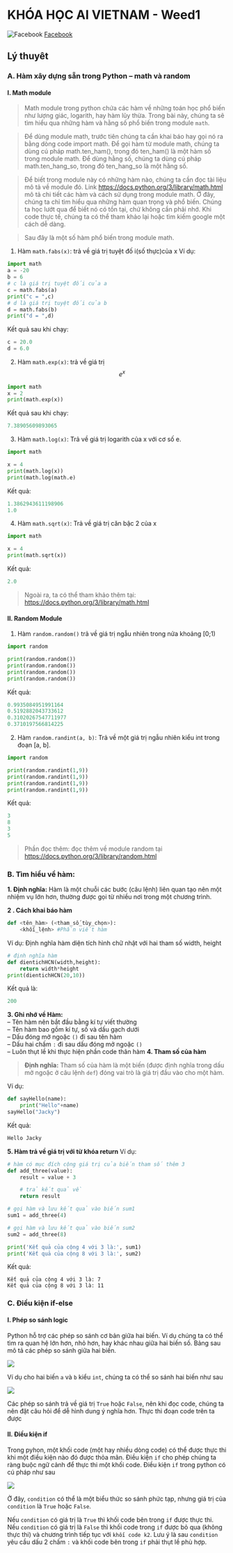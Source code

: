 ﻿
# KHÓA HỌC AI VIETNAM - Weed1
![Facebook](http://imobizone.com/wp-content/uploads/2013/03/Facebook-for-Android-i-mobile-IQ6-1.png)
[Facebook](https://www.facebook.com/PGS.TienSi.QuangThin)

## Lý thuyêt
### A. Hàm xây dựng sẵn trong Python – math và random
#### I. Math module
>Math module trong python chứa các hàm về những toán học phổ biến như lượng giác, logarith, hay hàm lũy thừa. Trong bài này, chúng ta sẽ tìm hiểu qua những hàm và hằng số phổ biến trong module `math`.

>Để dùng module math, trước tiên chúng ta cần khai báo hay gọi nó ra bằng dòng code import math. Để gọi hàm từ module math, chúng ta dùng cú pháp math.ten_ham(), trong đó ten_ham() là một hàm số trong module math. Để dùng hằng số, chúng ta dùng cú pháp math.ten_hang_so, trong đó ten_hang_so là một hằng số.

>Để biết trong module này có những hàm nào, chúng ta cần đọc tài liệu mô tả về module đó. Link https://docs.python.org/3/library/math.html mô tả chi tiết các hàm và cách sử dụng trong module math. Ở đây, chúng ta chỉ tìm hiểu qua những hàm quan trọng và phổ biến. Chúng ta học lướt qua để biết nó có tồn tại, chứ không cần phải nhớ. Khi code thực tế, chúng ta có thể tham khảo lại hoặc tìm kiếm google một cách dễ dàng.

>Sau đây là một số hàm phổ biến trong module math.
1. Hàm `math.fabs(x)`: trả về giá trị tuyệt đố i(số thực)của x
Ví dụ:
```python
import math
a = -20
b = 6
# c là giá trị tuyệt đối của a
c = math.fabs(a)
print("c = ",c)
# d là giá trị tuyệt đối của b
d = math.fabs(b)
print("d = ",d)
```
Kết quả sau khi chạy:
```python
c = 20.0
d = 6.0
```
2. Hàm `math.exp(x)`: trả về giá trị $$e^{x}$$
``` python
import math
x = 2
print(math.exp(x))
```
Kết quả sau khi chạy:
```python
7.38905609893065
```
3. Hàm `math.log(x)`: Trả về giá trị logarith của x với cơ số e.
```python
import math

x = 4
print(math.log(x))
print(math.log(math.e)
```
Kết quả:
```python
1.3862943611198906
1.0
```
4. Hàm `math.sqrt(x)`: Trả về giá trị căn bậc 2 của x
```python
import math

x = 4
print(math.sqrt(x))
```
Kết quả:
```python
2.0
```
>Ngoài ra, ta có thể tham khảo thêm tại: https://docs.python.org/3/library/math.html

#### II. Random Module
1. Hàm ```random.random()``` trả về giá trị ngẫu nhiên trong nửa khoảng [0;1)
```python
import random

print(random.random())
print(random.random())
print(random.random())
print(random.random())
```
Kết quả:
```python
0.9935084951991164
0.5192882043733612
0.31020267547711977
0.3710197566814225
```
2. Hàm `random.randint(a, b)`: Trả về một giá trị ngẫu nhiên kiểu int trong đoạn [a, b].
```python
import random

print(random.randint(1,9))
print(random.randint(1,9))
print(random.randint(1,9))
print(random.randint(1,9))
```
Kết quả:
```python
3
8
3
5
```
>Phần đọc thêm: đọc thêm về module random tại https://docs.python.org/3/library/random.html

### B. Tìm hiểu về hàm:
 **1. Định nghĩa:** Hàm là một chuỗi các bước (câu lệnh) liên quan tạo nên một nhiệm vụ lớn hơn, thường được gọi từ nhiều nơi trong một chương trình.

**2 . Cách khai báo hàm**
```python
def <tên_hàm> (<tham_số_tùy_chọn>):
	<khối_lệnh> #Phần viết hàm
```
Ví dụ: Định nghĩa hàm diện tích hình chữ nhật với hai tham số width, height
```python
# định nghĩa hàm
def dientichHCN(width,height):
	return width*height
print(dientichHCN(20,10))
```
Kết quả là:
```python
200
```
 **3. Ghi nhớ về Hàm:**  
– Tên hàm nên bắt đầu bằng kí tự viết thường  
– Tên hàm bao gồm kí tự, số và dấu gạch dưới  
– Dấu đóng mở ngoặc `()` đi sau tên hàm  
– Dấu hai chấm `:` đi sau dấu đóng mở ngoặc `()`  
– Luôn thụt lề khi thực hiện phần code thân hàm
**4. Tham số của hàm**
>**Định nghĩa:** Tham số của hàm là một biến (được định nghĩa trong dấu mở ngoặc ở câu lệnh `def`) đóng vai trò là giá trị đầu vào cho một hàm.

Ví dụ:
```python
def sayHello(name):
	print("Hello"+name)
sayHello("Jacky")
```
Kết quả:
```python
Hello Jacky
```
**5.  Hàm trả về giá trị với từ khóa  **return****
Ví dụ:
```python
# hàm có mục đích cộng giá trị của biến tham số thêm 3
def add_three(value):
    result = value + 3

    # trả kết quả về
    return result

# gọi hàm và lưu kết quả vào biến sum1
sum1 = add_three(4)

# gọi hàm và lưu kết quả vào biến sum2
sum2 = add_three(8)

print('Kết quả của cộng 4 với 3 là:', sum1)
print('Kết quả của cộng 8 với 3 là:', sum2)
```
Kết quả:
```
Kết quả của cộng 4 với 3 là: 7
Kết quả của cộng 8 với 3 là: 11
```
### C. Điều kiện if-else
#### I. Phép so sánh logic

Python hỗ trợ các phép so sánh cơ bản giữa hai biến. Ví dụ chúng ta có thể tìm ra quan hệ lớn hơn, nhỏ hơn, hay khác nhau giữa hai biến số. Bảng sau mô tả các phép so sánh giữa hai biến.

![](https://aivietnam.ai/wp-content/uploads/2019/07/condition1.png)

Ví dụ cho hai biến  `a`  và  `b`  kiểu  `int`, chúng ta có thể so sánh hai biến như sau

![](https://aivietnam.ai/wp-content/uploads/2019/07/chap2_condition_2.png)

Các phép so sánh trả về giá trị  `True`  hoặc  `False`, nên khi đọc code, chúng ta nên đặt câu hỏi để dễ hình dung ý nghĩa hơn. Thực thi đoạn code trên ta được
#### II. Điều kiện if

Trong pyhon, một khối code (một hay nhiều dòng code) có thể được thực thi khi một điều kiện nào đó được thỏa mãn. Điều kiện  `if`  cho phép chúng ta ràng buộc ngữ cảnh để thực thi một khối code. Điều kiện  `if`  trong python có cú pháp như sau

![](https://aivietnam.ai/wp-content/uploads/2019/07/condition77.png)

Ở đây,  `condition`  có thể là một biểu thức so sánh phức tạp, nhưng giá trị của  `condition`  là  `True`  hoặc  `False`.

Nếu  `condition`  có giá trị là  `True`  thì khối code bên trong  `if`  được thực thi. Nếu  `condition`  có giá trị là  `False`  thì khối code trong  `if`  được bỏ qua (không thực thi) và chương trình tiếp tục với  `khối code k2`. Lưu ý là sau  `condition`  yêu cầu dấu 2 chấm  `:`  và khối code bên trong  `if`  phải thụt lề phù hợp.

